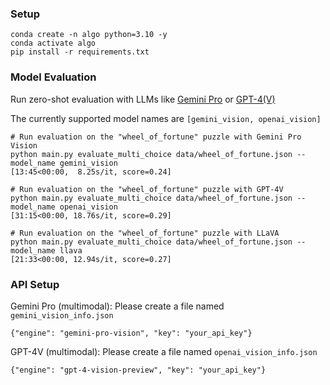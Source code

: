 ### Setup

```
conda create -n algo python=3.10 -y
conda activate algo
pip install -r requirements.txt
```

### Model Evaluation

Run zero-shot evaluation with LLMs like [Gemini Pro](https://ai.google.dev/tutorials/python_quickstart?hl=en)
or [GPT-4(V)](https://platform.openai.com/docs/guides/vision)

The currently supported model names are `[gemini_vision, openai_vision]`

```
# Run evaluation on the "wheel_of_fortune" puzzle with Gemini Pro Vision
python main.py evaluate_multi_choice data/wheel_of_fortune.json --model_name gemini_vision
[13:45<00:00,  8.25s/it, score=0.24]

# Run evaluation on the "wheel_of_fortune" puzzle with GPT-4V
python main.py evaluate_multi_choice data/wheel_of_fortune.json --model_name openai_vision
[31:15<00:00, 18.76s/it, score=0.29]

# Run evaluation on the "wheel_of_fortune" puzzle with LLaVA
python main.py evaluate_multi_choice data/wheel_of_fortune.json --model_name llava
[21:33<00:00, 12.94s/it, score=0.27]
```

### API Setup

Gemini Pro (multimodal): Please create a file named `gemini_vision_info.json`

```
{"engine": "gemini-pro-vision", "key": "your_api_key"}
```

GPT-4V (multimodal): Please create a file named `openai_vision_info.json`

```
{"engine": "gpt-4-vision-preview", "key": "your_api_key"}
```

